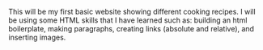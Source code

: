 This will be my first basic website showing different cooking recipes. I will be using some HTML skills that I have learned such as: building an html boilerplate, making paragraphs, creating links (absolute and relative), and inserting images. 
